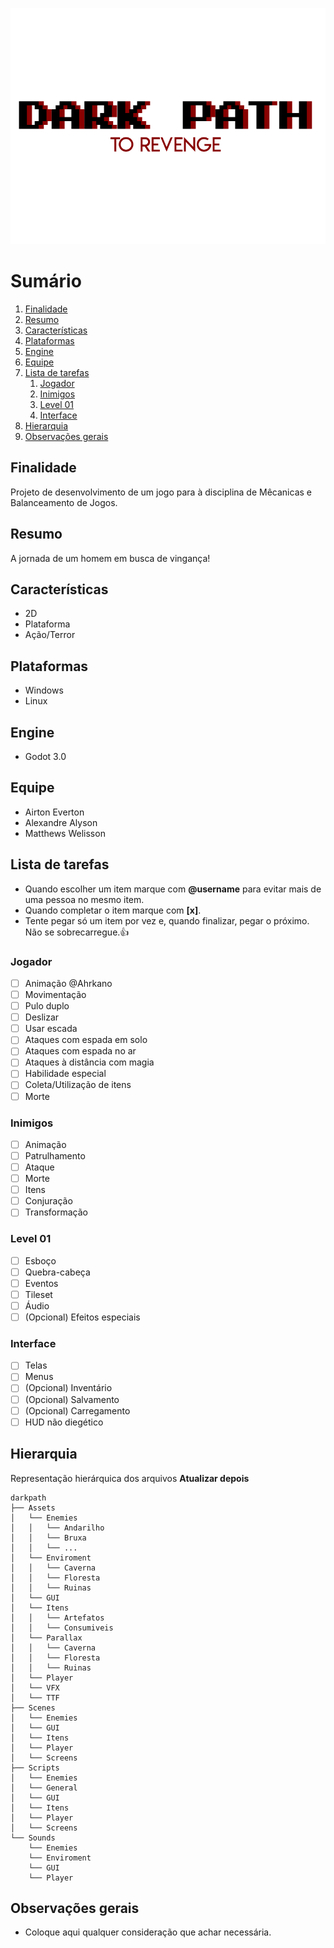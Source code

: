 ![Dark Path to revenge](.img/darkpath_logo.png)
# Sumário

1. [Finalidade](#finalidade)
2. [Resumo](#resumo)
3. [Características](#caracteristicas)
4. [Plataformas](#plataformas)
5. [Engine](#engine)
6. [Equipe](#equipe)
7. [Lista de tarefas](#listadetarefas)
    1. [Jogador](#jogador)
    2. [Inimigos](#inimigos)
    3. [Level 01](#level01)
    4. [Interface](#interface)
8. [Hierarquia](#hierarquia)
9. [Observações gerais](#observacoes)

## Finalidade
<a name="finalidade"></a>
Projeto de desenvolvimento de um jogo para à disciplina de Mêcanicas e Balanceamento de Jogos.

## Resumo
<a name="resumo"></a>
A jornada de um homem em busca de vingança!

## Características
<a name="caracteristicas"></a>
- 2D
- Plataforma
- Ação/Terror

## Plataformas
<a name="plataformas"></a>
- Windows
- Linux

## Engine
<a name="engine"></a>
- Godot 3.0

## Equipe
<a name="equipe"></a>
- Airton Everton
- Alexandre Alyson
- Matthews Welisson

## Lista de tarefas
<a name="listadetarefas"></a>
- Quando escolher um item marque com **\@username** para evitar mais de uma pessoa no mesmo item.
- Quando completar o item marque com **\[x]**.
- Tente pegar só um item por vez e, quando finalizar, pegar o próximo. Não se sobrecarregue.:+1:


### Jogador
<a name="jogador"></a>
- [ ] Animação @Ahrkano
- [ ] Movimentação
- [ ] Pulo duplo
- [ ] Deslizar
- [ ] Usar escada
- [ ] Ataques com espada em solo
- [ ] Ataques com espada no ar
- [ ] Ataques à distância com magia
- [ ] Habilidade especial
- [ ] Coleta/Utilização de itens
- [ ] Morte

### Inimigos
<a name="inimigos"></a>
- [ ] Animação 
- [ ] Patrulhamento
- [ ] Ataque
- [ ] Morte
- [ ] Itens
- [ ] Conjuração
- [ ] Transformação

### Level 01
<a name="level01"></a>
- [ ] Esboço
- [ ] Quebra-cabeça
- [ ] Eventos
- [ ] Tileset
- [ ] Áudio
- [ ] \(Opcional) Efeitos especiais

### Interface
<a name="interface"></a>
- [ ] Telas
- [ ] Menus
- [ ] \(Opcional) Inventário
- [ ] \(Opcional) Salvamento
- [ ] \(Opcional) Carregamento
- [ ] HUD não diegético

## Hierarquia
<a name="hierarquia"></a>
Representação hierárquica dos arquivos
**Atualizar depois**
```
darkpath
├── Assets
│   └── Enemies
│   │   └── Andarilho
│   │   └── Bruxa
│   │   └── ...
│   └── Enviroment
│   │   └── Caverna
│   │   └── Floresta
│   │   └── Ruinas
│   └── GUI
│   └── Itens
│   │   └── Artefatos
│   │   └── Consumiveis
│   └── Parallax
│   │   └── Caverna
│   │   └── Floresta
│   │   └── Ruinas
│   └── Player
│   └── VFX
│   └── TTF
├── Scenes
│   └── Enemies
│   └── GUI
│   └── Itens
│   └── Player
│   └── Screens
├── Scripts
│   └── Enemies
│   └── General
│   └── GUI
│   └── Itens
│   └── Player
│   └── Screens
└── Sounds
    └── Enemies
    └── Enviroment
    └── GUI
    └── Player
```

## Observações gerais
<a name="observacoes"></a>
- Coloque aqui qualquer consideração que achar necessária.
